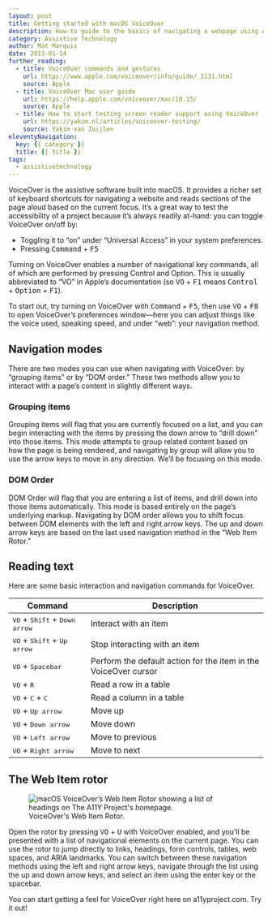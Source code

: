 ```yaml
---
layout: post
title: Getting started with macOS VoiceOver
description: How-to guide to the basics of navigating a webpage using Apple’s VoiceOver screen reader, included in macOS.
category: Assistive Technology
author: Mat Marquis
date: 2013-01-14
further_reading:
  - title: VoiceOver commands and gestures
    url: https://www.apple.com/voiceover/info/guide/_1131.html
    source: Apple
  - title: VoiceOver Mac user guide
    url: https://help.apple.com/voiceover/mac/10.15/
    source: Apple
  - title: How to start testing screen reader support using VoiceOver
    url: https://yakim.nl/articles/voiceover-testing/
    source: Yakim van Zuijlen
eleventyNavigation:
  key: {{ category }}
  title: {{ title }}
tags:
  - assistivetechnology
---
```


VoiceOver is the assistive software built into macOS. It provides a richer set of keyboard shortcuts for navigating a website and reads sections of the page aloud based on the current focus. It’s a great way to test the accessibility of a project because it’s always readily at-hand: you can toggle VoiceOver on/off by:

- Toggling it to “on” under “Universal Access” in your system preferences.
- Pressing <kbd>Command</kbd> + <kbd>F5</kbd>

Turning on VoiceOver enables a number of navigational key commands, all of which are performed by pressing Control and Option. This is usually abbreviated to “VO” in Apple’s documentation (so <kbd>VO</kbd> + <kbd>F1</kbd> means <kbd>Control</kbd> + <kbd>Option</kbd> + <kbd>F1</kbd>).

To start out, try turning on VoiceOver with <kbd>Command</kbd> + <kbd>F5</kbd>, then use <kbd>VO</kbd> + <kbd>F8</kbd> to open VoiceOver’s preferences window—here you can adjust things like the voice used, speaking speed, and under “web”: your navigation method.


## Navigation modes

There are two modes you can use when navigating with VoiceOver: by “grouping items” or by “DOM order.” These two methods allow you to interact with a page’s content in slightly different ways.

### Grouping items

Grouping items will flag that you are currently focused on a list, and you can begin interacting with the items by pressing the down arrow to “drill down” into those items. This mode attempts to group related content based on how the page is being rendered, and navigating by group will allow you to use the arrow keys to move in any direction. We’ll be focusing on this mode.

### DOM Order

DOM Order will flag that you are entering a list of items, and  drill down into those items automatically. This mode is based entirely on the page’s underlying markup. Navigating by DOM order allows you to shift focus between DOM elements with the left and right arrow keys. The up and down arrow keys are based on the last used navigation method in the “Web Item Rotor.”


## Reading text

Here are some basic interaction and navigation commands for VoiceOver.

Command | Description
--------|------------
<kbd>VO</kbd> + <kbd>Shift</kbd> + <kbd>Down arrow</kbd> | Interact with an item
<kbd>VO</kbd> + <kbd>Shift</kbd> + <kbd>Up arrow</kbd> | Stop interacting with an item
<kbd>VO</kbd> + <kbd>Spacebar</kbd> | Perform the default action for the item in the VoiceOver cursor
<kbd>VO</kbd> + <kbd>R</kbd> | Read a row in a table
<kbd>VO</kbd> + <kbd>C</kbd> + <kbd>C</kbd> | Read a column in a table
<kbd>VO</kbd> + <kbd>Up arrow</kbd> | Move up
<kbd>VO</kbd> + <kbd>Down arrow</kbd> | Move down
<kbd>VO</kbd> + <kbd>Left arrow</kbd> | Move to previous
<kbd>VO</kbd> + <kbd>Right arrow</kbd> | Move to next


## The Web Item rotor

<figure role="figure" aria-label="VoiceOver's Web Rotor.">
  <img alt="macOS VoiceOver’s Web Item Rotor showing a list of headings on The A11Y Project's homepage." src="/img/posts/2013-01-14-getting-started-with-voiceover/voiceover-rotor.png">
  <figcaption>VoiceOver's Web Item Rotor.</figcaption>
</figure>

Open the rotor by pressing <kbd>VO</kbd> + <kbd>U</kbd> with VoiceOver enabled, and you’ll be presented with a list of navigational elements on the current page. You can use the rotor to jump directly to links, headings, form controls, tables, web spaces, and ARIA landmarks. You can switch between these navigation methods using the left and right arrow keys, navigate through the list using the up and down arrow keys, and select an item using the enter key or the spacebar.

You can start getting a feel for VoiceOver right here on a11yproject.com. Try it out!
